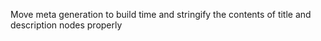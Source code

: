 Move meta generation to build time and stringify the contents of title and description nodes properly